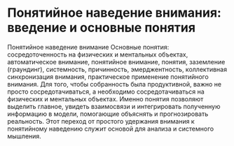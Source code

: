 # Понятийное наведение внимания: введение и основные понятия

Понятийное наведение внимание 
Основные понятия: cосредоточенность на физических и ментальных объектах, автоматическое внимание, понятийное внимание, понятия, заземление (граундинг), системность, причинность, эмерджентность, коллективная синхронизация внимания, практическое применение понятийного внимания.
Для того, чтобы собранность была продуктивной, важно не просто сосредотачиваться, а необходимо сосредотачиваться на физических и ментальных объектах. Именно понятия позволяют выделить главное, увидеть взаимосвязи и интегрировать полученную информацию в модели, помогающие объяснять и прогнозировать реальность. Этот переход от простого удержания внимания к понятийному наведению служит основой для анализа и системного мышления.
